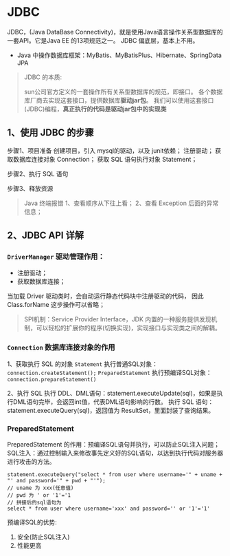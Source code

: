 # JDBC

JDBC，(Java DataBase Connectivity)，就是使用Java语言操作关系型数据库的一套API。它是Java EE 的13项规范之一。
JDBC 偏底层，基本上不用。

* Java 中操作数据库框架：MyBatis、MyBatisPlus、Hibernate、SpringData JPA

> JDBC 的本质:
>
> sun公司官方定义的一套操作所有关系型数据库的规范，即接口。
> 各个数据库厂商去实现这套接口，提供数据库**驱动jar包**。
> 我们可以使用这套接口 (JDBC)编程，**真正执行的代码是驱动jar包中的实现类**

## 1、使用 JDBC 的步骤

步骤1、项目准备
    创建项目，引入 mysql的驱动，以及 junit依赖；
    注册驱动；
    获取数据库连接对象 Connection；
    获取 SQL 语句执行对象 Statement；

步骤2、执行 SQL 语句

步骤3、释放资源

> Java 终端报错
> 1、查看顺序从下往上看；
> 2、查看 Exception 后面的异常信息；

## 2、JDBC API 详解

### `DriverManager` 驱动管理作用：

* 注册驱动；
* 获取数据库连接；

当加载 Driver 驱动类时，会自动运行静态代码块中注册驱动的代码，
因此 Class.forName 这步操作可以省略；

> SPI机制：Service Provider Interface，JDK 内置的一种服务提供发现机制，可以轻松的扩展你的程序(切换实现)，实现接口与实现类之间的解耦。

### `Connection` 数据库连接对象的作用

1、获取执行 SQL 的对象
`Statement` 执行普通SQL对象：`connection.createStatement();`
`PreparedStatement` 执行预编译SQL对象：`connection.prepareStatement()`

2、执行 SQL
执行 DDL、DML语句：statement.executeUpdate(sql)，如果是执行DML语句完毕，会返回int值，代表DML语句影响的行数。
执行 SQL 语句：statement.executeQuery(sql)，返回值为 ResultSet，里面封装了查询结果。

### PreparedStatement

PreparedStatement 的作用：预编译SQL语句并执行，可以防止SQL注入问题；
SQL注入：通过控制输入来修改事先定义好的SQL语句，以达到执行代码对服务器进行攻击的方法。

```
statement.executeQuery("select * from user where username='" + uname + "' and password='" + pwd + "'");
// uname 为 xxx(任意值)
// pwd 为 ' or '1'='1
// 拼接后的sql语句为
select * from user where username='xxx' and password='' or '1'='1'
```

预编译SQL的优势:
1. 安全(防止SQL注入)
2. 性能更高